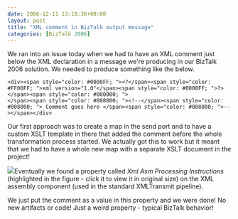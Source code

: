 ```yaml
---
date: 2006-12-11 13:18:36+00:00
layout: post
title: "XML comment in BizTalk output message"
categories: [BizTalk 2006]
---
```


We ran into an issue today when we had to have an XML comment just below the XML declaration in a message we're producing in our BizTalk 2006 solution. We needed to produce something like the below.
    
    <div><span style="color: #0000FF; "><?</span><span style="color: #FF00FF; ">xml version="1.0"</span><span style="color: #0000FF; ">?></span><span style="color: #000000; ">
    </span><span style="color: #008000; "><!--</span><span style="color: #008000; "> Comment goes here </span><span style="color: #008000; ">--></span></div>




Our first approach was to create a map in the send port and to have a custom XSLT template in there that added the comment before the whole transformation process started. We actually got this to work but it meant that we had to have a whole new map with a separate XSLT document in the project!




[![](http://richardhallgren.com/blog/wp-content/uploads/2006/12/WindowsLiveWriter/XMLcommentinBizTalkoutputmessage_C9D4/xml%20assembler%20settings_thumb%5B1%5D5.jpg)](http://richardhallgren.com/blog/wp-content/uploads/2006/12/WindowsLiveWriter/XMLcommentinBizTalkoutputmessage_C9D4/xml%20assembler%20settings%5B1%5D5.jpg)Eventually we found a property called _Xml Asm Processing Instructions_ (highlighted in the figure - click it to view it in original size) on the XML assembly component (used in the standard XMLTransmit pipeline). 




We just put the comment as a value in this property and we were done! No new artifacts or code! Just a weird property - typical BizTalk behavior!
